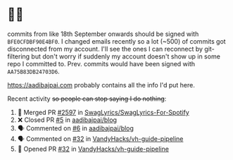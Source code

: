 # 👋🏻
<!--
**aadibajpai/aadibajpai** is a ✨ _special_ ✨ repository because its `README.md` (this file) appears on your GitHub profile.
-->
commits from like 18th September onwards should be signed with `BFE0CFDBF90E4BF0`. I changed emails recently so a lot (~500) of commits got disconnected from my account. I'll see the ones I can reconnect by git-filtering but don't worry if suddenly my account doesn't show up in some repo I committed to. Prev. commits would have been signed with `AA75B83DB24703D6`.

https://aadibajpai.com probably contains all the info I'd put here.

Recent activity ~~so people can stop saying I do nothing~~:
<!--START_SECTION:activity-->
1. 🎉 Merged PR [#2597](https://github.com/SwagLyrics/SwagLyrics-For-Spotify/pull/2597) in [SwagLyrics/SwagLyrics-For-Spotify](https://github.com/SwagLyrics/SwagLyrics-For-Spotify)
2. ❌ Closed PR [#5](https://github.com/aadibajpai/blog/pull/5) in [aadibajpai/blog](https://github.com/aadibajpai/blog)
3. 🗣 Commented on [#6](https://github.com/aadibajpai/blog/issues/6) in [aadibajpai/blog](https://github.com/aadibajpai/blog)
4. 🗣 Commented on [#32](https://github.com/VandyHacks/vh-guide-pipeline/issues/32) in [VandyHacks/vh-guide-pipeline](https://github.com/VandyHacks/vh-guide-pipeline)
5. 💪 Opened PR [#32](https://github.com/VandyHacks/vh-guide-pipeline/pull/32) in [VandyHacks/vh-guide-pipeline](https://github.com/VandyHacks/vh-guide-pipeline)
<!--END_SECTION:activity-->
